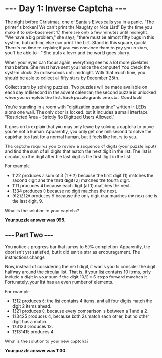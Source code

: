 # --- Day 1: Inverse Captcha ---

The night before Christmas, one of Santa's Elves calls you in a panic. "The printer's broken! We can't print the Naughty or Nice List!" By the time you make it to sub-basement 17, there are only a few minutes until midnight. "We have a big problem," she says; "there must be almost fifty bugs in this system, but nothing else can print The List. Stand in this square, quick! There's no time to explain; if you can convince them to pay you in stars, you'll be able to--" She pulls a lever and the world goes blurry.

When your eyes can focus again, everything seems a lot more pixelated than before. She must have sent you inside the computer! You check the system clock: 25 milliseconds until midnight. With that much time, you should be able to collect all fifty stars by December 25th.

Collect stars by solving puzzles. Two puzzles will be made available on each day millisecond in the advent calendar; the second puzzle is unlocked when you complete the first. Each puzzle grants one star. Good luck!

You're standing in a room with "digitization quarantine" written in LEDs along one wall. The only door is locked, but it includes a small interface. "Restricted Area - Strictly No Digitized Users Allowed."

It goes on to explain that you may only leave by solving a captcha to prove you're not a human. Apparently, you only get one millisecond to solve the captcha: too fast for a normal human, but it feels like hours to you.

The captcha requires you to review a sequence of digits (your puzzle input) and find the sum of all digits that match the next digit in the list. The list is circular, so the digit after the last digit is the first digit in the list.

For example:

  *  1122 produces a sum of 3 (1 + 2) because the first digit (1) matches the second digit and the third digit (2) matches the fourth digit.
  *  1111 produces 4 because each digit (all 1) matches the next.
  *  1234 produces 0 because no digit matches the next.
  *  91212129 produces 9 because the only digit that matches the next one is the last digit, 9.

What is the solution to your captcha?

**Your puzzle answer was 995.**

## --- Part Two ---

You notice a progress bar that jumps to 50% completion. Apparently, the door isn't yet satisfied, but it did emit a star as encouragement. The instructions change:

Now, instead of considering the next digit, it wants you to consider the digit halfway around the circular list. That is, if your list contains 10 items, only include a digit in your sum if the digit 10/2 = 5 steps forward matches it. Fortunately, your list has an even number of elements.

For example:

  *  1212 produces 6: the list contains 4 items, and all four digits match the digit 2 items ahead.
  *  1221 produces 0, because every comparison is between a 1 and a 2.
  *  123425 produces 4, because both 2s match each other, but no other digit has a match.
  *  123123 produces 12.
  *  12131415 produces 4.

What is the solution to your new captcha?

**Your puzzle answer was 1130.**
